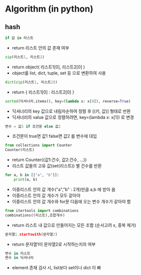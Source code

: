 # Algorithm (in python)

## hash
``` python
if 값 in 리스트
```
- return 리스트 안의 값 존재 여부

``` python
zip(리스트1, 리스트2)
```
- return object( 리스트1[0], 리스트2[0] )
- object를 list, dict, tuple, set 등 으로 변환하여 사용

``` python
dict(zip(리스트1, 리스트2))
```
- return { 리스트1[0] : 리스트2[0] }

``` python
sorted(딕셔너리.items(), key=(lambda x: x[0]), reverse=True)
```
- 딕셔너리의 key 값으로 내림차순하여 정렬 후 [(키, 값)] 형태로 반환
- 딕셔너리의 value 값으로 정렬하려면, key=(lambda x: x[1]) 로 변경

``` python
변수 = 값1 if 조건문 else 값2
```
- 조건문이 true면 값1 false면 값2 를 변수에 대입

``` python
from collections import Counter
Counter(리스트)
```
- return Counter({값1:건수, 값2:건수, ...})
- 리스트 값들의 고유 값(set(리스트)) 별 건수를 반환

``` python
for a, b in [["a", "b"]]:
    print(a, b)
```
- 이중리스트 안의 값 개수("a","b" : 2개)만큼 a,b 에 받아 옴
- 이중리스트 안의 값 개수가 모두 같아야 
- 이중리스트 안의 값 개수와 for문 다음에 오는 변수 개수가 같아야 함

``` python
from itertools import combinations
combinations((리스트),조합개수)
```
- return 리스트 내 값으로 만들어지는 모든 조합 (순서고려 x, 중복 제거)

``` python
문자열1.startswith(문자열2)
```
- return 문자열1이 문자열2로 시작하는지의 여부

``` python
변수 in 리스트
변수 in 딕셔너리
```
- element 존재 검사 시, list보다 set이나 dict 이 빠